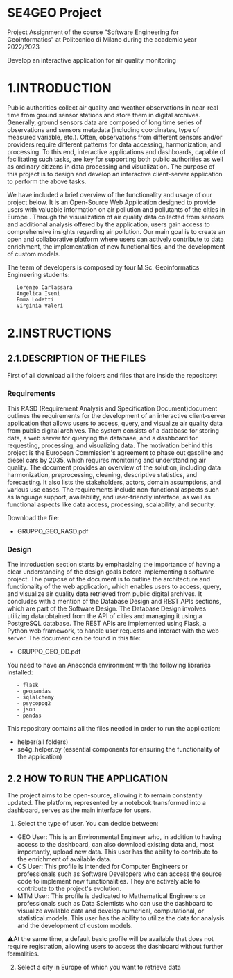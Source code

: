 # SE4GEO Project
Project Assignment of the course "Software Engineering for Geoinformatics" at Politecnico di Milano during the academic year 2022/2023

Develop an interactive application for air quality monitoring
# 1.INTRODUCTION
Public authorities collect air quality and weather observations in near-real time from ground
sensor stations and store them in digital archives. Generally, ground sensors data are
composed of long time series of observations and sensors metadata (including coordinates,
type of measured variable, etc.). Often, observations from different sensors and/or providers
require different patterns for data accessing, harmonization, and processing. To this end,
interactive applications and dashboards, capable of facilitating such tasks, are key for
supporting both public authorities as well as ordinary citizens in data processing and
visualization. The purpose of this project is to design and develop an interactive client-server
application to perform the above tasks.

We have included a brief overview of the functionality and usage of our project below. It is an Open-Source Web Application designed to provide users with valuable information on air pollution and pollutants of the cities in Europe . Through the visualization of air quality data collected from sensors and additional analysis offered by the application, users gain access to comprehensive insights regarding air pollution. Our main goal is to create an open and collaborative platform where users can actively contribute to data enrichment, the implementation of new functionalities, and the development of custom models.

The team of developers is composed by four M.Sc. Geoinformatics Engineering students:

       Lorenzo Carlassara
       Angelica Iseni
       Emma Lodetti
       Virginia Valeri


# 2.INSTRUCTIONS

## 2.1.DESCRIPTION OF THE FILES
First of all download all the folders and files that are inside the repository:
### Requirements 
This RASD (Requirement Analysis and Specification Document)document outlines the requirements for the development of an interactive client-server application that allows users to access, query, and visualize air quality data from public digital archives. The system consists of a database for storing data, a web server for querying the database, and a dashboard for requesting, processing, and visualizing data. The motivation behind this project is the European Commission's agreement to phase out gasoline and diesel cars by 2035, which requires monitoring and understanding air quality. The document provides an overview of the solution, including data harmonization, preprocessing, cleaning, descriptive statistics, and forecasting. It also lists the stakeholders, actors, domain assumptions, and various use cases. The requirements include non-functional aspects such as language support, availability, and user-friendly interface, as well as functional aspects like data access, processing, scalability, and security.

Download the file:
* GRUPPO_GEO_RASD.pdf
### Design 
The introduction section starts by emphasizing the importance of having a clear understanding of the design goals before implementing a software project. The purpose of the document is to outline the architecture and functionality of the web application, which enables users to access, query, and visualize air quality data retrieved from public digital archives. It concludes with a mention of the Database Design and REST APIs sections, which are part of the Software Design. The Database Design involves utilizing data obtained from the API of cities and managing it using a PostgreSQL database. The REST APIs are implemented using Flask, a Python web framework, to handle user requests and interact with the web server.
The document can be found in this file:
* GRUPPO_GEO_DD.pdf

You need to have an Anaconda environment with the following libraries installed:
    
       - flask
       - geopandas 
       - sqlalchemy
       - psycoppg2
       - json
       - pandas
     

This repository contains all the files needed in order to run the application:
* helper(all folders)
* se4g_helper.py (essential components for ensuring the functionality of the application)

## 2.2 HOW TO RUN THE APPLICATION
The project aims to be open-source, allowing it to remain constantly updated. The platform, represented by a notebook transformed into a dashboard, serves as the main interface for users.
1. Select the type of user. You can decide between:
* GEO User: This is an Environmental Engineer who, in addition to having access to the dashboard, can also download existing data and, most importantly, upload new data. This user has the ability to contribute to the enrichment of available data.
* CS User: This profile is intended for Computer Engineers or professionals such as Software Developers who can access the source code to implement new functionalities. They are actively able to contribute to the project's evolution.
* MTM User: This profile is dedicated to Mathematical Engineers or professionals such as Data Scientists who can use the dashboard to visualize available data and develop numerical, computational, or statistical models. This user has the ability to utilize the data for analysis and the development of custom models.
 
:warning:At the same time, a default basic profile will be available that does not require registration, allowing users to access the dashboard without further formalities.

2. Select a city in Europe of which you want to retrieve data

